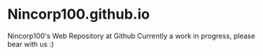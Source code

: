 # Nincorp100.github.io
Nincorp100's Web Repository at Github
Currently a work in progress, please bear with us :)
